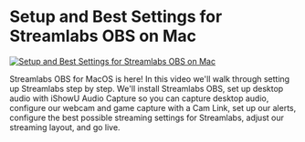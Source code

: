 # Setup and Best Settings for Streamlabs OBS on Mac


[![Setup and Best Settings for Streamlabs OBS on Mac](http://img.youtube.com/vi/MMGg3g_72zI/0.jpg)](https://www.youtube.com/watch?v=MMGg3g_72zI "Setup and Best Settings for Streamlabs OBS on Mac")

Streamlabs OBS for MacOS is here!  In this video we'll walk through setting up Streamlabs step by step.  We'll install Streamlabs OBS, set up desktop audio with iShowU Audio Capture so you can capture desktop audio, configure our webcam and game capture with a Cam Link, set up our alerts, configure the best possible streaming settings for Streamlabs, adjust our streaming layout, and go live.
